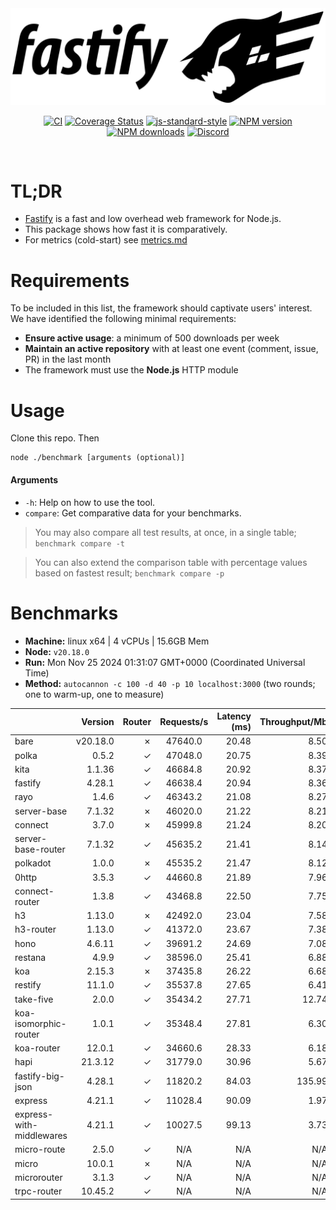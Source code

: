 <div align="center">
  <img src="https://github.com/fastify/graphics/raw/HEAD/fastify-landscape-outlined.svg" width="650" height="auto"/>
</div>

<div align="center">

[![CI](https://github.com/fastify/fastify/workflows/ci/badge.svg)](https://github.com/fastify/fastify/actions/workflows/ci.yml)
[![Coverage Status](https://coveralls.io/repos/github/fastify/fastify/badge.svg?branch=master)](https://coveralls.io/github/fastify/fastify?branch=master)
[![js-standard-style](https://img.shields.io/badge/code%20style-standard-brightgreen.svg?style=flat)](http://standardjs.com/)
[![NPM version](https://img.shields.io/npm/v/fastify.svg?style=flat)](https://www.npmjs.com/package/fastify)
[![NPM downloads](https://img.shields.io/npm/dm/fastify.svg?style=flat)](https://www.npmjs.com/package/fastify) [![Discord](https://img.shields.io/discord/725613461949906985)](https://discord.gg/fastify)

</div>
<br />

# TL;DR

* [Fastify](https://github.com/fastify/fastify) is a fast and low overhead web framework for Node.js.
* This package shows how fast it is comparatively.
* For metrics (cold-start) see [metrics.md](./METRICS.md)

# Requirements

To be included in this list, the framework should captivate users' interest. We have identified the following minimal requirements:
- **Ensure active usage**: a minimum of 500 downloads per week
- **Maintain an active repository** with at least one event (comment, issue, PR) in the last month
- The framework must use the **Node.js** HTTP module

# Usage

Clone this repo. Then 

```
node ./benchmark [arguments (optional)]
```

#### Arguments

* `-h`: Help on how to use the tool.
* `compare`: Get comparative data for your benchmarks.

> You may also compare all test results, at once, in a single table; `benchmark compare -t`

> You can also extend the comparison table with percentage values based on fastest result; `benchmark compare -p`
# Benchmarks

* __Machine:__ linux x64 | 4 vCPUs | 15.6GB Mem
* __Node:__ `v20.18.0`
* __Run:__ Mon Nov 25 2024 01:31:07 GMT+0000 (Coordinated Universal Time)
* __Method:__ `autocannon -c 100 -d 40 -p 10 localhost:3000` (two rounds; one to warm-up, one to measure)

|                          | Version  | Router | Requests/s | Latency (ms) | Throughput/Mb |
| :--                      | --:      | --:    | :-:        | --:          | --:           |
| bare                     | v20.18.0 | ✗      | 47640.0    | 20.48        | 8.50          |
| polka                    | 0.5.2    | ✓      | 47048.0    | 20.75        | 8.39          |
| kita                     | 1.1.36   | ✓      | 46684.8    | 20.92        | 8.37          |
| fastify                  | 4.28.1   | ✓      | 46638.4    | 20.94        | 8.36          |
| rayo                     | 1.4.6    | ✓      | 46343.2    | 21.08        | 8.27          |
| server-base              | 7.1.32   | ✗      | 46020.0    | 21.22        | 8.21          |
| connect                  | 3.7.0    | ✗      | 45999.8    | 21.24        | 8.20          |
| server-base-router       | 7.1.32   | ✓      | 45635.2    | 21.41        | 8.14          |
| polkadot                 | 1.0.0    | ✗      | 45535.2    | 21.47        | 8.12          |
| 0http                    | 3.5.3    | ✓      | 44660.8    | 21.89        | 7.96          |
| connect-router           | 1.3.8    | ✓      | 43468.8    | 22.50        | 7.75          |
| h3                       | 1.13.0   | ✗      | 42492.0    | 23.04        | 7.58          |
| h3-router                | 1.13.0   | ✓      | 41372.0    | 23.67        | 7.38          |
| hono                     | 4.6.11   | ✓      | 39691.2    | 24.69        | 7.08          |
| restana                  | 4.9.9    | ✓      | 38596.0    | 25.41        | 6.88          |
| koa                      | 2.15.3   | ✗      | 37435.8    | 26.22        | 6.68          |
| restify                  | 11.1.0   | ✓      | 35537.8    | 27.65        | 6.41          |
| take-five                | 2.0.0    | ✓      | 35434.2    | 27.71        | 12.74         |
| koa-isomorphic-router    | 1.0.1    | ✓      | 35348.4    | 27.81        | 6.30          |
| koa-router               | 12.0.1   | ✓      | 34660.6    | 28.33        | 6.18          |
| hapi                     | 21.3.12  | ✓      | 31779.0    | 30.96        | 5.67          |
| fastify-big-json         | 4.28.1   | ✓      | 11820.2    | 84.03        | 135.99        |
| express                  | 4.21.1   | ✓      | 11028.4    | 90.09        | 1.97          |
| express-with-middlewares | 4.21.1   | ✓      | 10027.5    | 99.13        | 3.73          |
| micro-route              | 2.5.0    | ✓      | N/A        | N/A          | N/A           |
| micro                    | 10.0.1   | ✗      | N/A        | N/A          | N/A           |
| microrouter              | 3.1.3    | ✓      | N/A        | N/A          | N/A           |
| trpc-router              | 10.45.2  | ✓      | N/A        | N/A          | N/A           |
